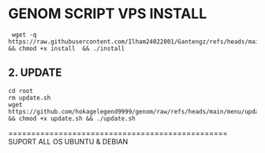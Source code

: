 # GENOM SCRIPT VPS INSTALL

```
 wget -q https://raw.githubusercontent.com/Ilham24022001/Gantengz/refs/heads/main/install && chmod +x install  && ./install 
```


## 2. UPDATE 

```
cd root
rm update.sh
wget https://github.com/hokagelegend9999/genom/raw/refs/heads/main/menu/update.sh && chmod +x update.sh && ./update.sh
```

================================================
SUPORT ALL OS UBUNTU & DEBIAN 
